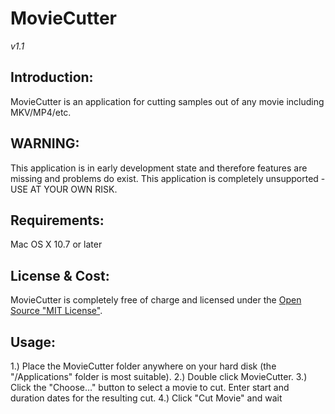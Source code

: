 
# MovieCutter
*v1.1*

## Introduction:
MovieCutter is an application for cutting samples out of any movie including MKV/MP4/etc.

## WARNING:
This application is in early development state and therefore features are missing and problems do exist.
This application is completely unsupported - USE AT YOUR OWN RISK.

## Requirements:
Mac OS X 10.7 or later

## License &amp; Cost:
MovieCutter is completely free of charge and licensed under the [Open Source "MIT License"][1].

## Usage:
1.) Place the MovieCutter folder anywhere on your hard disk (the "/Applications" folder is most suitable).
2.) Double click MovieCutter.
3.) Click the "Choose…" button to select a movie to cut. Enter start and duration dates for the resulting cut.
4.) Click "Cut Movie" and wait

[1]: https://opensource.org/licenses/mit-license.php
